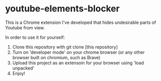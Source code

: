 # youtube-elements-blocker

This is a Chrome extension I've developed that hides undesirable parts of Youtube from view.

In order to use it for yourself:
1) Clone this repository with git clone [this repository]
2) Turn on 'developer mode' on your chrome browser (or any other browser built on chromium, such as Brave)
3) Upload this project as an extensoin for your browser using 'load unpacked'
4) Enjoy!
